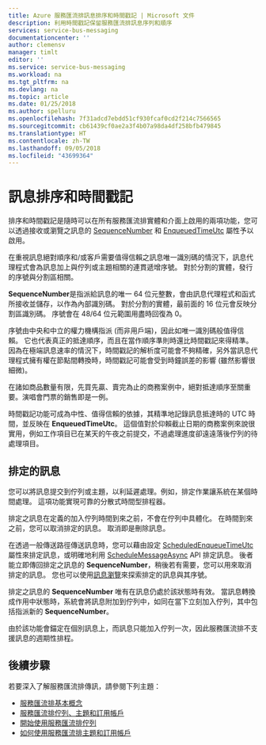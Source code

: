 ```yaml
---
title: Azure 服務匯流排訊息排序和時間戳記 | Microsoft 文件
description: 利用時間戳記保留服務匯流排訊息序列和順序
services: service-bus-messaging
documentationcenter: ''
author: clemensv
manager: timlt
editor: ''
ms.service: service-bus-messaging
ms.workload: na
ms.tgt_pltfrm: na
ms.devlang: na
ms.topic: article
ms.date: 01/25/2018
ms.author: spelluru
ms.openlocfilehash: 7f31adcd7ebdd51cf930fcaf0cd2f214c7566565
ms.sourcegitcommit: cb61439cf0ae2a3f4b07a98da4df258bfb479845
ms.translationtype: HT
ms.contentlocale: zh-TW
ms.lasthandoff: 09/05/2018
ms.locfileid: "43699364"
---
```

# <a name="message-sequencing-and-timestamps"></a>訊息排序和時間戳記

排序和時間戳記是隨時可以在所有服務匯流排實體和介面上啟用的兩項功能，您可以透過接收或瀏覽之訊息的 [SequenceNumber](/dotnet/api/microsoft.servicebus.messaging.brokeredmessage.sequencenumber) 和 [EnqueuedTimeUtc](/dotnet/api/microsoft.servicebus.messaging.brokeredmessage.enqueuedtimeutc) 屬性予以啟用。

在重視訊息絕對順序和/或客戶需要值得信賴之訊息唯一識別碼的情況下，訊息代理程式會為訊息加上與佇列或主題相關的連貫遞增序號。 對於分割的實體，發行的序號與分割區相關。

**SequenceNumber**是指派給訊息的唯一 64 位元整數，會由訊息代理程式和函式所接收並儲存，以作為內部識別碼。 對於分割的實體，最前面的 16 位元會反映分割區識別碼。 序號會在 48/64 位元範圍用盡時回復為 0。

序號由中央和中立的權力機構指派 (而非用戶端)，因此如唯一識別碼般值得信賴。 它也代表真正的抵達順序，而且在當作順序準則時還比時間戳記來得精準。因為在極端訊息速率的情況下，時間戳記的解析度可能會不夠精確，另外當訊息代理程式擁有權在節點間轉換時，時間戳記可能會受到時鐘誤差的影響 (雖然影響很細微)。

在諸如商品數量有限，先買先贏、賣完為止的商務案例中，絕對抵達順序至關重要。演唱會門票的銷售即是一例。

時間戳記功能可成為中性、值得信賴的依據，其精準地記錄訊息抵達時的 UTC 時間，並反映在 **EnqueuedTimeUtc**。 這個值對於仰賴截止日期的商務案例來說很實用，例如工作項目已在某天的午夜之前提交，不過處理進度卻遠遠落後佇列的待處理項目。

## <a name="scheduled-messages"></a>排定的訊息

您可以將訊息提交到佇列或主題，以利延遲處理。例如，排定作業讓系統在某個時間處理。 這項功能實現可靠的分散式時間型排程器。

排定之訊息在定義的加入佇列時間到來之前，不會在佇列中具體化。 在時間到來之前，您可以取消排定的訊息。 取消即是刪除訊息。

在透過一般傳送路徑傳送訊息時，您可以藉由設定 [ScheduledEnqueueTimeUtc](/dotnet/api/microsoft.azure.servicebus.message.scheduledenqueuetimeutc) 屬性來排定訊息，或明確地利用 [ScheduleMessageAsync](/dotnet/api/microsoft.azure.servicebus.queueclient.schedulemessageasync#Microsoft_Azure_ServiceBus_QueueClient_ScheduleMessageAsync_Microsoft_Azure_ServiceBus_Message_System_DateTimeOffset_) API 排定訊息。 後者能立即傳回排定之訊息的 **SequenceNumber**，稍後若有需要，您可以用來取消排定的訊息。 您也可以使用[訊息瀏覽](message-browsing.md)來探索排定的訊息與其序號。

排定之訊息的 **SequenceNumber** 唯有在訊息仍處於該狀態時有效。 當訊息轉換成作用中狀態時，系統會將訊息附加到佇列中，如同在當下立刻加入佇列，其中包括指派新的 **SequenceNumber**。

由於該功能會錨定在個別訊息上，而訊息只能加入佇列一次，因此服務匯流排不支援訊息的週期性排程。

## <a name="next-steps"></a>後續步驟

若要深入了解服務匯流排傳訊，請參閱下列主題：

* [服務匯流排基本概念](service-bus-fundamentals-hybrid-solutions.md)
* [服務匯流排佇列、主題和訂用帳戶](service-bus-queues-topics-subscriptions.md)
* [開始使用服務匯流排佇列](service-bus-dotnet-get-started-with-queues.md)
* [如何使用服務匯流排主題和訂用帳戶](service-bus-dotnet-how-to-use-topics-subscriptions.md)